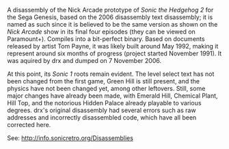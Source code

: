 A disassembly of the Nick Arcade prototype of _Sonic the Hedgehog 2_ for the Sega Genesis, based on the 2006 disassembly text disassembly; it is named as such since it is believed to be the same version as shown on the _Nick Arcade_ show in its final four episodes (they can be viewed on Paramount+). Compiles into a bit-perfect binary. Based on documents released by artist Tom Payne, it was likely built around May 1992, making it represent around six months of progress (project started November 1991). It was aquired by drx and dumped on 7 November 2006.

At this point, its _Sonic 1_ roots remain evident. The level select text has not been changed from the first game, Green Hill is still present, and the physics have not been changed yet, among other leftovers. Still, some major changes have already been made, with Emerald Hill, Chemical Plant, Hill Top, and the notorious Hidden Palace already playable to various degrees. drx's original disassembly had several errors such as raw addresses and incorrectly disassembled code, which have all been corrected here.

See: http://info.sonicretro.org/Disassemblies
